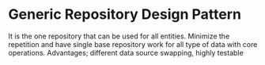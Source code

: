 # Generic Repository Design Pattern

It is the one repository that can be used for all entities. Minimize the repetition and have single base repository work for all type of data with core operations. Advantages; different data source swapping, highly testable
